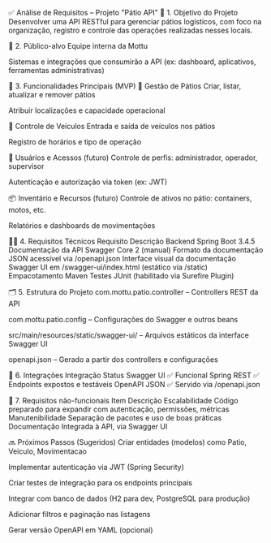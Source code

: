 ✅ Análise de Requisitos – Projeto "Pátio API"
📌 1. Objetivo do Projeto
Desenvolver uma API RESTful para gerenciar pátios logísticos, com foco na organização, registro e controle das operações realizadas nesses locais.

🧭 2. Público-alvo
Equipe interna da Mottu

Sistemas e integrações que consumirão a API (ex: dashboard, aplicativos, ferramentas administrativas)

🧱 3. Funcionalidades Principais (MVP)
📂 Gestão de Pátios
Criar, listar, atualizar e remover pátios

Atribuir localizações e capacidade operacional

🚚 Controle de Veículos
Entrada e saída de veículos nos pátios

Registro de horários e tipo de operação

👤 Usuários e Acessos (futuro)
Controle de perfis: administrador, operador, supervisor

Autenticação e autorização via token (ex: JWT)

📦 Inventário e Recursos (futuro)
Controle de ativos no pátio: containers, motos, etc.

Relatórios e dashboards de movimentações

🧑‍💻 4. Requisitos Técnicos
Requisito	Descrição
Backend	Spring Boot 3.4.5
Documentação da API	Swagger Core 2 (manual)
Formato da documentação	JSON acessível via /openapi.json
Interface visual da documentação	Swagger UI em /swagger-ui/index.html (estático via /static)
Empacotamento	Maven
Testes	JUnit (habilitado via Surefire Plugin)

🗂️ 5. Estrutura do Projeto
com.mottu.patio.controller – Controllers REST da API

com.mottu.patio.config – Configurações do Swagger e outros beans

src/main/resources/static/swagger-ui/ – Arquivos estáticos da interface Swagger UI

openapi.json – Gerado a partir dos controllers e configurações

🧩 6. Integrações
Integração	Status
Swagger UI	✅ Funcional
Spring REST	✅ Endpoints expostos e testáveis
OpenAPI JSON	✅ Servido via /openapi.json

📝 7. Requisitos não-funcionais
Item	Descrição
Escalabilidade	Código preparado para expandir com autenticação, permissões, métricas
Manutenibilidade	Separação de pacotes e uso de boas práticas
Documentação	Integrada à API, via Swagger UI

🔜 Próximos Passos (Sugeridos)
 Criar entidades (modelos) como Patio, Veiculo, Movimentacao

 Implementar autenticação via JWT (Spring Security)

 Criar testes de integração para os endpoints principais

 Integrar com banco de dados (H2 para dev, PostgreSQL para produção)

 Adicionar filtros e paginação nas listagens

 Gerar versão OpenAPI em YAML (opcional)

